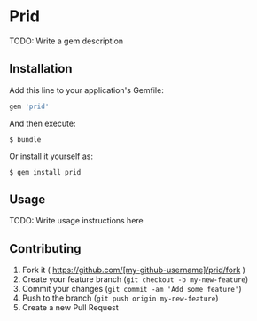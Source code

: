 # Prid

TODO: Write a gem description

## Installation

Add this line to your application's Gemfile:

```ruby
gem 'prid'
```

And then execute:

    $ bundle

Or install it yourself as:

    $ gem install prid

## Usage

TODO: Write usage instructions here

## Contributing

1. Fork it ( https://github.com/[my-github-username]/prid/fork )
2. Create your feature branch (`git checkout -b my-new-feature`)
3. Commit your changes (`git commit -am 'Add some feature'`)
4. Push to the branch (`git push origin my-new-feature`)
5. Create a new Pull Request
